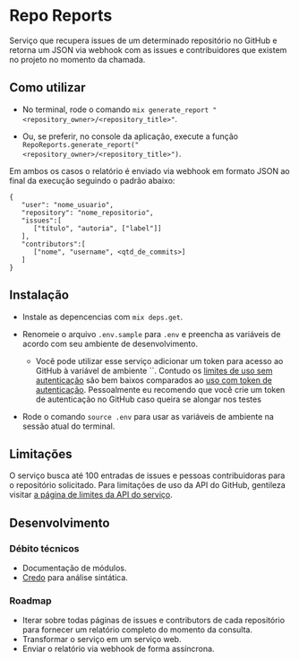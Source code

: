 # Repo Reports

Serviço que recupera issues de um determinado repositório no GitHub e retorna um JSON via webhook com as issues e contribuidores que existem no projeto no momento da chamada.

## Como utilizar

- No terminal, rode o comando `mix generate_report "<repository_owner>/<repository_title>"`.

- Ou, se preferir, no console da aplicação, execute a função `RepoReports.generate_report("<repository_owner>/<repository_title>")`.

Em ambos os casos o relatório é enviado via webhook em formato JSON ao final da execução seguindo o padrão abaixo:

```
{
   "user": "nome_usuario",
   "repository": "nome_repositorio",
   "issues":[
      ["título", "autoria", ["label"]]
   ],
   "contributors":[
      ["nome", "username", <qtd_de_commits>]
   ]
}
```

## Instalação

- Instale as depencencias com `mix deps.get`.

- Renomeie o arquivo `.env.sample` para `.env` e preencha as variáveis de acordo com seu ambiente de desenvolvimento.
  - Você pode utilizar esse serviço adicionar um token para acesso ao GitHub à variável de ambiente ``. Contudo os [limites de uso sem autenticação](https://docs.github.com/en/rest/overview/rate-limits-for-the-rest-api?apiVersion=2022-11-28#primary-rate-limit-for-unauthenticated-users) são bem baixos comparados ao [uso com token de autenticação](https://docs.github.com/en/rest/overview/rate-limits-for-the-rest-api?apiVersion=2022-11-28#primary-rate-limit-for-authenticated-users). Pessoalmente eu recomendo que você crie um token de autenticação no GitHub caso queira se alongar nos testes

- Rode o comando `source .env` para usar as variáveis de ambiente na sessão atual do terminal.

## Limitações

O serviço busca até 100 entradas de issues e pessoas contribuidoras para o repositório solicitado. Para limitações de uso da API do GitHub, gentileza visitar [a página de limites da API do serviço](https://docs.github.com/en/rest/overview/rate-limits-for-the-rest-api?apiVersion=2022-11-28).

## Desenvolvimento

### Débito técnicos

- Documentação de módulos.
- [Credo](https://github.com/rrrene/credo) para análise sintática.

### Roadmap

- Iterar sobre todas páginas de issues e contributors de cada repositório para fornecer um relatório completo do momento da consulta.
- Transformar o serviço em um serviço web.
- Enviar o relatório via webhook de forma assíncrona.
